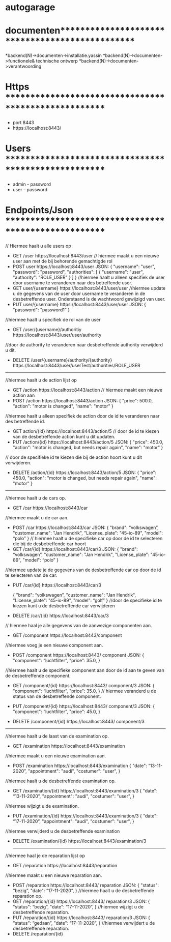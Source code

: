 # autogarage
# documenten***********************************************
*backend(N)->documenten->installatie.yassin
*backend(N)->documenten->functionele& technische ontwerp
*backend(N)->documenten->verantwoording
# Https ****************************************************

* port 8443
* https://localhost:8443/

# Users ****************************************************

* admin - password
* user - password

# Endpoints/Json ****************************************************
// Hiermee haalt u alle users op
* GET       /user
  https://localhost:8443/user
// hiermee maakt u een nieuwe user aan met de bij behorende gemachtigde rol
* POST      user
  https://localhost:8443/user
    JSON:
        {
            "username": "user",
            "password": "password",
            "authorities": [
                {
                    "username": "user",
                    "authority": "ROLE_USER"
                }
            ]
        }
 //hiermee haalt u alleen specifiek de user door username te veranderen naar des betreffende user.
* GET       user/{username}
  https://localhost:8443/user/user
//hiermee update u de gegevens van de user door username te veranderen in de desbetreffende user. Onderstaand is de wachtwoord gewijzigd van user.
* PUT       user/{username}
  https://localhost:8443/user/user
  JSON:
        {
            "password": "password1"   }


//hiermee haalt u specifiek de rol van de user
* GET       /user/{username}/authoritiy
  https://localhost:8443/user/user/authority

//door de authority te veranderen naar desbetreffende authority verwijderd u dit.
* DELETE    /user/{username}/authority/{authority}
  https://localhost:8443/user/userTest/authorities/ROLE_USER

***************************************************************************
//hiermee haalt u de action lijst op
* GET       /action
  https://localhost:8443/action
// hiermee maakt  een nieuwe action aan
* POST      /action
  https://localhost:8443/action
  JSON:
 {
        "price": 500.0,
        "action": "motor is changed",
        "name": "motor"
    }

//hiermee haalt u alleen specifiek de action door de id te veranderen naar des betreffende id.
* GET       action/{id}
  https://localhost:8443/action/5
// door de id te kiezen van de desbetreffende action kunt u dit updaten.
* PUT       /action/{id}
  https://localhost:8443/action/5
  JSON:
  {  "price": 450.0,
      "action": "motor is changed, but needs repair again",
      "name": "motor"  }

// door de specifieke id te kiezen die bij de action hoort kunt u dit verwijderen.
* DELETE    /action/{id}
  https://localhost:8443/action/5
  JSON:
  {
      "price": 450.0,
      "action": "motor is changed, but needs repair again",
      "name": "motor"
  }

**********************************************************************************
//hiermee haalt u de cars op.
* GET       /car
https://localhost:8443/car

//hiermee maakt u de car aan.
* POST      /car
https://localhost:8443/car
JSON:
  {
      "brand": “volkswagen”,
      "customer_name": "Jan Hendrik",
      "License_plate": "45-io-89",
       "model": “polo”
  }
// hiermee haalt u de specifieke car op door de id te selecteren die bij de desbetreffende car hoort
* GET       /car/{id}
https://localhost:8443/car/3
JSON:
  {    "brand": “volkswagen”,
      "customer_name": "Jan Hendrik",
      "License_plate": "45-io-89",
       "model": “polo”     }

//hiermee update je de gegevens van de desbetreffende car op door de id te selecteren van de car.
* PUT       /car/{id}
https://localhost:8443/car/3

  {
      "brand": “volkswagen”,
      "customer_name": "Jan Hendrik",
      "License_plate": "45-io-89",
       "model": “golf”
}
//door de specifieke id te kiezen kunt u de desbetreffende car verwijderen
* DELETE    /car/{id}
https://localhost:8443/car/3

// hiermee haal je alle gegevens van de aanwezige componenten aan.
* GET       /component
https://localhost:8443/component

//hiermee voeg je een nieuwe component aan.
* POST      /component
https://localhost:8443/ component
JSON:
  {
      "component": “luchtfilter”,
      "price": 35.0,
  }


//hiermee haalt u de specifieke component aan door de id aan te geven van de desbetreffende component.
* GET       /component/{id}
https://localhost:8443/ component/3
JSON:
  {
      "component": “luchtfilter”,
      "price": 35.0,
  }
// hiermee veranderd u de status van de desbetreffende component.
* PUT       /component/{id}
https://localhost:8443/ component/3
JSON:
  {
      "component": “luchtfilter”,
      "price": 45.0,
  }

* DELETE    /component/{id}
https://localhost:8443/ component/3

 ****************************************************************************
//hiermee haalt u de laast van de examination op.
* GET       /examination
https://localhost:8443/examination

//hiermee maakt u een nieuwe examination aan.
* POST      /examination
https://localhost:8443/examination
  {
      "date": “13-11-2020”,
      "appointment": "audi",
      "costumer": "user",
}

//hiermee haalt u de desbetreffende examination op.
* GET       /examination/{id}
https://localhost:8443/examination/3
  {
      "date": “13-11-2020”,
      "appointment": "audi",
      "costumer": "user",
}

//hiermee wijzigt u de examination.
* PUT       /examination/{id}
https://localhost:8443/examination/3
  {
      "date": “17-11-2020”,
      "appointment": "audi",
      "costumer": "user",
}


//hiermee verwijderd u de desbetreffende examination
* DELETE    /examination/{id}
https://localhost:8443/examination/3
  **********************************************************************************
//hiermee haal je de reparation lijst op
* GET       /reparation
https://localhost:8443/reparation

//hiermee maakt u een nieuwe reparation aan.
* POST      /reparation
https://localhost:8443/ reparation
JSON:
  {
      "status": “bezig”,
      "date": “17-11-2020”,
  }
//hiermee haalt u de desbetreffende reparation op.
* GET       /reparation/{id}
https://localhost:8443/ reparation/3
JSON:
  {
      "status": “bezig”,
      "date": “17-11-2020”,
  }
//hiermee wijzigt u de desbetreffende reparation.
* PUT       /reparation/{id}
https://localhost:8443/ reparation/3
JSON:
  {
      "status": “gedaan”,
      "date": “17-11-2020”,
  }
//hiermee verwijdert u de desbetreffende reparation.
* DELETE    /reparation/{id}

